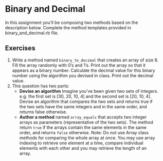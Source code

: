# Binary and Decimal
In this assignment you'll be composing two methods based on the description
below. Complete the method templates provided in binary_and_decimal.rb file.

## Exercises
1. Write a method named `binary_to_decimal` that creates an array of size 8.
   Fill the array randomly with 0’s and 1’s. Print out the array so that it
   appears as a binary number. Calculate the decimal value for this binary
   number using the algorithm you devised in class. Print out the decimal value.
2. This question has two parts:
   - <strong>Devise an algorithm</strong> Imagine you've been given two sets of integers. e.g. the first set is [30, 20, 10, 4] and the second set is [20, 10, 4]. Devise an algorithm that compares the two sets and returns true if the two sets have the same integers and in the same order, and returns false otherwise.
   - <strong>Author a method</strong> named `array_equals` that accepts two integer arrays as parameters (representative of the two sets). The method return `true` if the arrays contain the same elements in the same order, and returns `false` otherwise.
Note: Do not use Array class methods for comparing the whole array at once. You may use array indexing to retrieve one element at a time, compare individual elements with each other and you may retrieve the length of an array.
